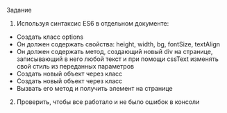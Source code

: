 Задание
1) Используя синтаксис ES6 в отдельном документе:<br>
- Создать класс options<br>
- Он должен содержать свойства: height, width, bg, fontSize, textAlign<br>
- Он должен содержать метод, создающий новый div на странице, записывающий в него любой текст и при помощи cssText изменять свой стиль из переданных параметров<br>
- Создать новый объект через класс<br>
- Создать новый объект через класс<br>
- Вызвать его метод и получить элемент на странице<br>
2) Проверить, чтобы все работало и не было ошибок в консоли<br>